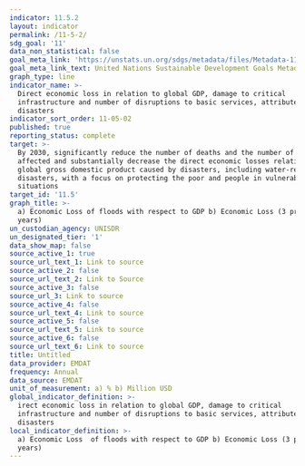 ```yaml
---
indicator: 11.5.2
layout: indicator
permalink: /11-5-2/
sdg_goal: '11'
data_non_statistical: false
goal_meta_link: 'https://unstats.un.org/sdgs/metadata/files/Metadata-11-05-02.pdf'
goal_meta_link_text: United Nations Sustainable Development Goals Metadata (pdf 2066kB)
graph_type: line
indicator_name: >-
  Direct economic loss in relation to global GDP, damage to critical
  infrastructure and number of disruptions to basic services, attributed to
  disasters
indicator_sort_order: 11-05-02
published: true
reporting_status: complete
target: >-
  By 2030, significantly reduce the number of deaths and the number of people
  affected and substantially decrease the direct economic losses relative to
  global gross domestic product caused by disasters, including water-related
  disasters, with a focus on protecting the poor and people in vulnerable
  situations
target_id: '11.5'
graph_title: >-
  a) Economic Loss of floods with respect to GDP b) Economic Loss (3 preceding
  years)
un_custodian_agency: UNISDR
un_designated_tier: '1'
data_show_map: false
source_active_1: true
source_url_text_1: Link to source
source_active_2: false
source_url_text_2: Link to Source
source_active_3: false
source_url_3: Link to source
source_active_4: false
source_url_text_4: Link to source
source_active_5: false
source_url_text_5: Link to source
source_active_6: false
source_url_text_6: Link to source
title: Untitled
data_provider: EMDAT
frequency: Annual
data_source: EMDAT
unit_of_measurement: a) % b) Million USD
global_indicator_definition: >-
  irect economic loss in relation to global GDP, damage to critical
  infrastructure and number of disruptions to basic services, attributed to
  disasters
local_indicator_definition: >-
  a) Economic Loss  of floods with respect to GDP b) Economic Loss (3 preceding
  years)
---
```

